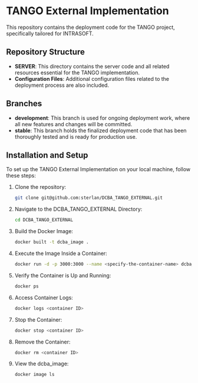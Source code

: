 # TANGO External Implementation

This repository contains the deployment code for the TANGO project, specifically tailored for INTRASOFT.

## Repository Structure

- **SERVER**: This directory contains the server code and all related resources essential for the TANGO implementation.
- **Configuration Files**: Additional configuration files related to the deployment process are also included.

## Branches

- **development**: This branch is used for ongoing deployment work, where all new features and changes will be committed.
- **stable**: This branch holds the finalized deployment code that has been thoroughly tested and is ready for production use.

## Installation and Setup

To set up the TANGO External Implementation on your local machine, follow these steps:

1. Clone the repository:
   ```bash
   git clone git@github.com:sterlan/DCBA_TANGO_EXTERNAL.git 
2. 
   Navigate to the DCBA_TANGO_EXTERNAL Directory:
   ```bash
   cd DCBA_TANGO_EXTERNAL
3. Build the Docker Image:
   ```bash
   docker built -t dcba_image .
4. Execute the Image Inside a Container:
   ```bash
   docker run -d -p 3000:3000 --name <specify-the-container-name> dcba_image:latest
5. Verify the Container is Up and Running:
   ```bash
   docker ps 
6. Access Container Logs:
   ```bash
   docker logs <container ID>

7. Stop the Container:
   ```bash
   docker stop <container ID>
8. Remove the Container:
   ```bash
   docker rm <container ID>

9. View the dcba_image:
   ```bash
   docker image ls